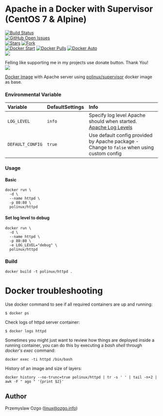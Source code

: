# Apache in a Docker with Supervisor (CentOS 7 & Alpine)

[![Build Status](https://travis-ci.org/pozgo/docker-httpd.svg)](https://travis-ci.org/pozgo/docker-httpd)  
[![GitHub Open Issues](https://img.shields.io/github/issues/pozgo/docker-httpd.svg)](https://github.com/pozgo/docker-httpd/issues)  
[![Stars](https://img.shields.io/github/stars/pozgo/docker-httpd.svg?style=social&label=Stars)]()
[![Fork](https://img.shields.io/github/forks/pozgo/docker-httpd.svg?style=social&label=Fork)]()  
[![Docker Start](https://img.shields.io/docker/stars/polinux/httpd.svg)](https://hub.docker.com/r/polinux/httpd)
[![Docker Pulls](https://img.shields.io/docker/pulls/polinux/httpd.svg)](https://hub.docker.com/r/polinux/httpd)
[![Docker Auto](https://img.shields.io/docker/automated/polinux/httpd.svg)](https://hub.docker.com/r/polinux/httpd)  
[![](https://img.shields.io/github/release/pozgo/docker-httpd.svg)](http://microbadger.com/images/polinux/httpd)


Felling like supporting me in my projects use donate button. Thank You!  
[![](https://img.shields.io/badge/donate-PayPal-blue.svg)](https://www.paypal.me/POzgo)


[Docker Image](https://registry.hub.docker.com/u/polinux/httpd/) with Apache server using [polinux/supervisor](https://hub.docker.com/r/polinux/supervisor) docker image as base.

### Environmental Variable

|Variable|DefaultSettings|Info|
|:--|:--|:--|
|`LOG_LEVEL`|`info`|Specify log level Apache should when started. [Apache Log Levels](https://httpd.apache.org/docs/2.4/mod/core.html#loglevel)|
|`DEFAULT_CONFIG`|`true`|Use default config provided by Apache package - Change to `false` when using custom config|

### Usage

#### Basic

    docker run \
      -d \
      --name httpd \
      -p 80:80 \
      polinux/httpd

#### Set log level to debug

    docker run \
      -d \
      --name httpd \
      -p 80:80 \
      -e LOG_LEVEL="debug" \
      polinux/httpd

### Build

    docker build -t polinux/httpd .

Docker troubleshooting
======================

Use docker command to see if all required containers are up and running:
```
$ docker ps
```

Check logs of httpd server container:
```
$ docker logs httpd
```

Sometimes you might just want to review how things are deployed inside a running
 container, you can do this by executing a _bash shell_ through _docker's
 exec_ command:
```
docker exec -ti httpd /bin/bash
```

History of an image and size of layers:
```
docker history --no-trunc=true polinux/httpd | tr -s ' ' | tail -n+2 | awk -F " ago " '{print $2}'
```

## Author

Przemyslaw Ozgo (<linux@ozgo.info>)